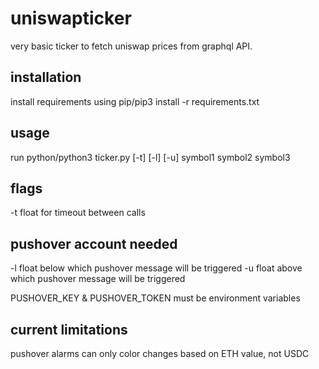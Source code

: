 # uniswapticker

very basic ticker to fetch uniswap prices from graphql API.

installation
-----------------------

install requirements using pip/pip3 install -r requirements.txt

usage
-----------------------

run python/python3 ticker.py [-t] [-l] [-u] symbol1 symbol2 symbol3

flags
-----------------------

-t float for timeout between calls

pushover account needed
-----------------------
-l float below which pushover message will be triggered
-u float above which pushover message will be triggered

PUSHOVER_KEY & PUSHOVER_TOKEN must be environment variables

current limitations
-----------------------
pushover alarms can only
color changes based on ETH value, not USDC
